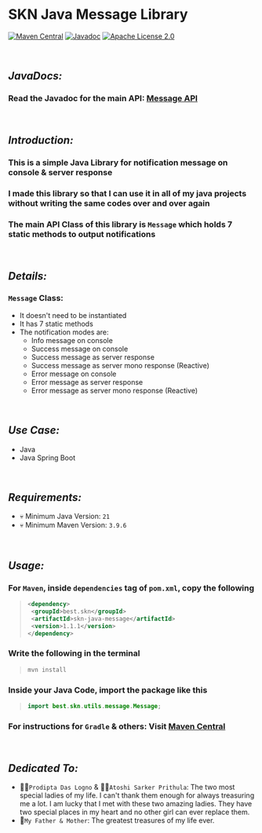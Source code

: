 # SKN Java Message Library

[![Maven Central](https://img.shields.io/maven-central/v/best.skn/skn-java-message)](https://central.sonatype.com/artifact/best.skn/skn-java-message) [![Javadoc](https://javadoc.io/badge2/best.skn/skn-java-message/1.1.1/javadoc.svg)](https://javadoc.io/doc/best.skn/skn-java-message/1.1.1) [![Apache License 2.0](https://img.shields.io/badge/License-Apache_2.0-blue.svg)](https://opensource.org/licenses/Apache-2.0)

&nbsp;

## **_JavaDocs:_**

### Read the Javadoc for the main API: [Message API](https://javadoc.io/doc/best.skn/skn-java-message/latest/best/skn/utils/message/Message.html)

&nbsp;

## **_Introduction:_**

### This is a simple Java Library for notification message on console & server response

### I made this library so that I can use it in all of my java projects without writing the same codes over and over again

### The main API Class of this library is `Message` which holds 7 static methods to output notifications

&nbsp;

## **_Details:_**

### **`Message` Class:**

- It doesn't need to be instantiated
- It has 7 static methods
- The notification modes are:
  - Info message on console
  - Success message on console
  - Success message as server response
  - Success message as server mono response (Reactive)
  - Error message on console
  - Error message as server response
  - Error message as server mono response (Reactive)

&nbsp;

## **_Use Case:_**

- Java
- Java Spring Boot

&nbsp;

## **_Requirements:_**

- 💀 Minimum Java Version: `21`
- 💀 Minimum Maven Version: `3.9.6`

&nbsp;

## **_Usage:_**

### For `Maven`, inside `dependencies` tag of `pom.xml`, copy the following

> ```xml
> <dependency>
>  <groupId>best.skn</groupId>
>  <artifactId>skn-java-message</artifactId>
>  <version>1.1.1</version>
> </dependency>
> ```

### Write the following in the terminal

> ```zsh
> mvn install
> ```

### Inside your Java Code, import the package like this

> ```java
> import best.skn.utils.message.Message;
> ```

### For instructions for `Gradle` & others: Visit [Maven Central](https://central.sonatype.com/artifact/best.skn/skn-java-message)

&nbsp;

## **_Dedicated To:_**

- 👩‍🎨`Prodipta Das Logno` & 🧛‍♀️`Atoshi Sarker Prithula`: The two most special ladies of my life. I can't thank them enough for always treasuring me a lot. I am lucky that I met with these two amazing ladies. They have two special places in my heart and no other girl can ever replace them.
- 💯`My Father & Mother`: The greatest treasures of my life ever.
